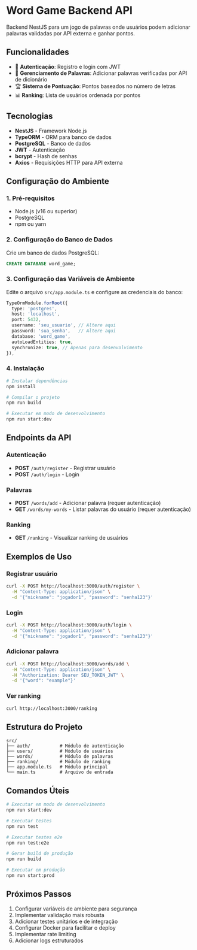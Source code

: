 # Word Game Backend API

Backend NestJS para um jogo de palavras onde usuários podem adicionar palavras validadas por API externa e ganhar pontos.

## Funcionalidades

- 🔐 **Autenticação**: Registro e login com JWT
- 📝 **Gerenciamento de Palavras**: Adicionar palavras verificadas por API de dicionário
- 🏆 **Sistema de Pontuação**: Pontos baseados no número de letras
- 📊 **Ranking**: Lista de usuários ordenada por pontos

## Tecnologias

- **NestJS** - Framework Node.js
- **TypeORM** - ORM para banco de dados
- **PostgreSQL** - Banco de dados
- **JWT** - Autenticação
- **bcrypt** - Hash de senhas
- **Axios** - Requisições HTTP para API externa

## Configuração do Ambiente

### 1. Pré-requisitos

- Node.js (v16 ou superior)
- PostgreSQL
- npm ou yarn

### 2. Configuração do Banco de Dados

Crie um banco de dados PostgreSQL:

```sql
CREATE DATABASE word_game;
```

### 3. Configuração das Variáveis de Ambiente

Edite o arquivo `src/app.module.ts` e configure as credenciais do banco:

```typescript
TypeOrmModule.forRoot({
  type: 'postgres',
  host: 'localhost',
  port: 5432,
  username: 'seu_usuario', // Altere aqui
  password: 'sua_senha',   // Altere aqui
  database: 'word_game',
  autoLoadEntities: true,
  synchronize: true, // Apenas para desenvolvimento
}),
```

### 4. Instalação

```bash
# Instalar dependências
npm install

# Compilar o projeto
npm run build

# Executar em modo de desenvolvimento
npm run start:dev
```

## Endpoints da API

### Autenticação

- **POST** `/auth/register` - Registrar usuário
- **POST** `/auth/login` - Login

### Palavras

- **POST** `/words/add` - Adicionar palavra (requer autenticação)
- **GET** `/words/my-words` - Listar palavras do usuário (requer autenticação)

### Ranking

- **GET** `/ranking` - Visualizar ranking de usuários

## Exemplos de Uso

### Registrar usuário

```bash
curl -X POST http://localhost:3000/auth/register \
  -H "Content-Type: application/json" \
  -d '{"nickname": "jogador1", "password": "senha123"}'
```

### Login

```bash
curl -X POST http://localhost:3000/auth/login \
  -H "Content-Type: application/json" \
  -d '{"nickname": "jogador1", "password": "senha123"}'
```

### Adicionar palavra

```bash
curl -X POST http://localhost:3000/words/add \
  -H "Content-Type: application/json" \
  -H "Authorization: Bearer SEU_TOKEN_JWT" \
  -d '{"word": "example"}'
```

### Ver ranking

```bash
curl http://localhost:3000/ranking
```

## Estrutura do Projeto

```
src/
├── auth/           # Módulo de autenticação
├── users/          # Módulo de usuários
├── words/          # Módulo de palavras
├── ranking/        # Módulo de ranking
├── app.module.ts   # Módulo principal
└── main.ts         # Arquivo de entrada
```

## Comandos Úteis

```bash
# Executar em modo de desenvolvimento
npm run start:dev

# Executar testes
npm run test

# Executar testes e2e
npm run test:e2e

# Gerar build de produção
npm run build

# Executar em produção
npm run start:prod
```

## Próximos Passos

1. Configurar variáveis de ambiente para segurança
2. Implementar validação mais robusta
3. Adicionar testes unitários e de integração
4. Configurar Docker para facilitar o deploy
5. Implementar rate limiting
6. Adicionar logs estruturados

